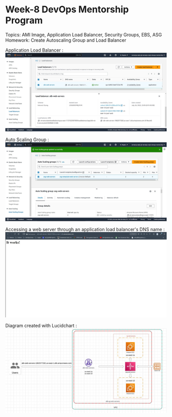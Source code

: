 # Week-8 DevOps Mentorship Program
Topics: AMI Image, Application Load Balancer, Security Groups, EBS, ASG<br>
Homework: Create Autoscaling Group and Load Balancer <br>

Application Load Balancer : 
<img src="./images/awsloadbalancer.JPG">

Auto Scaling Group : 
<img src="./images/awsautoscalingroup.JPG">

Accessing a web server through an application load balancer's DNS name : 
<img src="./images/awsloadbalancerwebpage.JPG">

Diagram created with Lucidchart : 
<img src="./images/luciddiagram.JPG">

